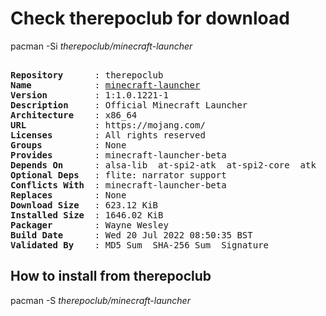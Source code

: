 # Check therepoclub for download

pacman -Si *therepoclub/minecraft-launcher*

<div class="highlight"><pre class="highlight"><text>
<b>Repository</b>      : therepoclub
<b>Name</b>            : <a href="../../x86_64/minecraft-launcher-928-1-x86_64.pkg.tar.zst">minecraft-launcher</a>
<b>Version</b>         : 1:1.0.1221-1
<b>Description</b>     : Official Minecraft Launcher
<b>Architecture</b>    : x86_64
<b>URL</b>             : https://mojang.com/
<b>Licenses</b>        : All rights reserved
<b>Groups</b>          : None
<b>Provides</b>        : minecraft-launcher-beta
<b>Depends On</b>      : alsa-lib  at-spi2-atk  at-spi2-core  atk  dbus  expat  gcc-libs  gdk-pixbuf2  glib2  glibc  gtk3  libcups  libdrm  libx11  libxcb  libxcomposite  libxdamage  libxext  libxfixes  libxrandr  mesa  nspr  nss  pango  util-linux-libs  zlib  java-runtime  xorg-xrandr
<b>Optional Deps</b>   : flite: narrator support
<b>Conflicts With</b>  : minecraft-launcher-beta
<b>Replaces</b>        : None
<b>Download Size</b>   : 623.12 KiB
<b>Installed Size</b>  : 1646.02 KiB
<b>Packager</b>        : Wayne Wesley <wayne6324@gmail.com>
<b>Build Date</b>      : Wed 20 Jul 2022 08:50:35 BST
<b>Validated By</b>    : MD5 Sum  SHA-256 Sum  Signature
</text></pre></div>

## How to install from therepoclub

pacman -S *therepoclub/minecraft-launcher*
